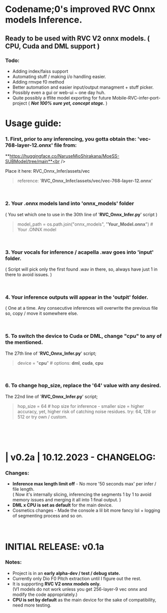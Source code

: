 # Codename;0's improved RVC Onnx models Inference.<br />

## Ready to be used with RVC V2 onnx models. ( CPU, Cuda and DML support )<br />
### Todo:
- Adding index/faiss support
- Automating stuff / making i/o handling easier.
- Adding rmvpe f0 method
- Better automation and easier input/output managment + stuff picker.
- Possibly even a gui or web-ui ~ one day huh.
- Quite possibly a tflite model exporting for future Mobile-RVC-infer-port-project ( ***Not 100% sure yet, concept stage.*** )<br />
# Usage guide:

### 1. First, prior to any inferencing, you gotta obtain the: '**vec-768-layer-12.onnx**' file from:<br />
**https://huggingface.co/NaruseMioShirakana/MoeSS-SUBModel/tree/main**<br />

Place it here: RVC_Onnx_Infer/assets/vec
> reference: '**RVC_Onnx_Infer/assets/vec/vec-768-layer-12.onnx**'

⠀<br />
### 2. Your .onnx models land into '**onnx_models**' folder
( You set which one to use in the 30th line of '**RVC_Onnx_Infer.py**' script )
> model_path = os.path.join("onnx_models", "**Your_Model.onnx**")  # Your .ONNX model

⠀<br />
### 3. Your vocals for inference / acapella .wav goes into 'input' folder.
( Script will pick only the first found .wav in there, so, always have just 1 in there to avoid issues. )

⠀<br />
### 4. Your inference outputs will appear in the '**outpit**' folder.
( One at a time. Any consecutive inferences will overwrite the previous file so, copy / move it somewhere else.

⠀<br />
### 5. To switch the device to Cuda or DML, change "**cpu**" to any of the mentioned.<br />
The 27th line of '**RVC_Onnx_Infer.py**' script;
> device = "**cpu**"  # options: **dml**, **cuda**, **cpu**

⠀<br />
### 6. To change hop_size, replace the '64' value with any desired.<br />
The 22nd line of '**RVC_Onnx_Infer.py**' script;
> hop_size = 64 # hop size for inference  -  smaller size = higher accuracy, yet, higher risk of catching noise residues. try: 64, 128 or 512 or try own / custom.

⠀<br />
⠀<br />
⠀<br />
# | v0.2a | 10.12.2023 - CHANGELOG: <br />
### Changes:
- **Inference max length limit off** - No more '50 seconds max' per infer / file length.<br />
( Now it's internally slicing, inferencing the segments 1 by 1 to avoid memory issues and merging it all into 1 final output. )  
- **DML x CPU is set as default** for the main device.<br />
- Cosmetics changes - Made the console a lil bit more fancy lol + logging of segmenting process and so on.
⠀<br />
⠀<br />
⠀<br />
# INITIAL RELEASE: v0.1a<br />
### Notes:
- Project is in an **early alpha-dev / test / debug state.**
- Currently only Dio F0 Pitch extraction until I figure out the rest.
- It is supporting **RVC V2 onnx models only.**<br />
(V1 models do not work unless you get 256-layer-9 vec onnx and modify the code appropriately.)
⠀<br />
- **CPU is set by default** as the main device for the sake of compatibility, need more testing.<br />
